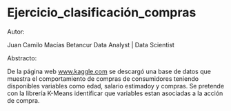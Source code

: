 # Ejercicio_clasificación_compras

Autor:

Juan Camilo Macías Betancur Data Analyst | Data Scientist

Abstracto:

De la página web www.kaggle.com se descargó una base de datos que muestra el comportamiento de compras de consumidores teniendo disponibles variables como edad, salario estimadoy y compras. Se pretende con la librería K-Means identificar que variables estan asociadas a la acción de compra.
